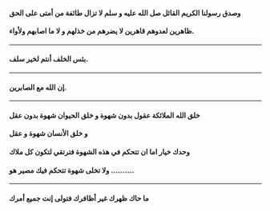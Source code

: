 #### وصدق رسولنا الكريم القائل صل الله عليه و سلم لا تزال طائفة من أمتى على الحق 
#### ظاهرين لعدوهم قاهرين لا يضرهم من خذلهم و لا ما اصابهم ولأواء.
---
#### بئس الخلف أنتم لخير سلف.
---
#### إن الله مع الصابرين.
---
#### خلق الله الملائكة عقول بدون شهوة و خلق الحيوان شهوة بدون عقل 
#### و خلق الأنسان شهوة و عقل
#### وحدك خيار اما ان تتحكم في هذه الشهوة فترتقي لتكون كل ملاك 
#### ولا تخلى شهوة تتحكم فيك مصير هو ..........
---
#### ما حاك ظهرك غير أظافرك فتولى إنت جميع أمرك